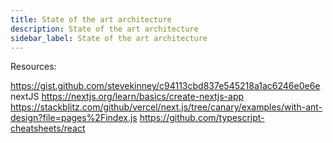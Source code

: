 ```yaml
---
title: State of the art architecture
description: State of the art architecture
sidebar_label: State of the art architecture
---
```


Resources:

https://gist.github.com/stevekinney/c94113cbd837e545218a1ac6246e0e6e
nextJS
https://nextjs.org/learn/basics/create-nextjs-app
https://stackblitz.com/github/vercel/next.js/tree/canary/examples/with-ant-design?file=pages%2Findex.js
https://github.com/typescript-cheatsheets/react
